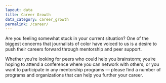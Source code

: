 ```yaml
---
layout: data
title: Career Growth
data_category: career_growth
permalink: /career/
---
```


Are you feeling somewhat stuck in your current situation? One of the biggest concerns that journalists of color have voiced to us is a desire to push their careers forward through mentorship and peer support. 
 
Whether you’re looking for peers who could help you brainstorm; you’re hoping to attend a conference where you can network with others; or you want to participate in any mentorship programs — please find a number of programs and organizations that can help you further your career.   

